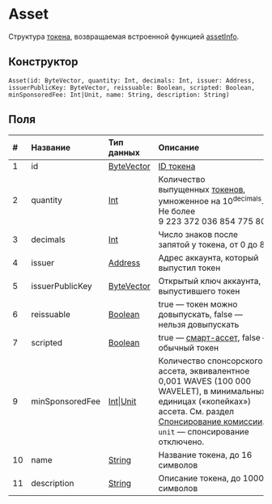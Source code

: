 # Asset

Структура [токена](/ru/blockchain/token/), возвращаемая встроенной функцией [assetInfo](/ru/ride/v5/functions/built-in-functions/blockchain-functions#assetinfo).

## Конструктор

``` ride
Asset(id: ByteVector, quantity: Int, decimals: Int, issuer: Address, issuerPublicKey: ByteVector, reissuable: Boolean, scripted: Boolean, minSponsoredFee: Int|Unit, name: String, description: String)
```

## Поля

|   #   | Название | Тип данных | Описание |
| :--- | :--- | :--- | :--- |
| 1 | id | [ByteVector](/ru/ride/v5/data-types/byte-vector) | [ID токена](/ru/blockchain/token/token-id)
| 2 | quantity | [Int](/ru/ride/v5/data-types/int) | Количество выпущенных [токенов](/ru/blockchain/token/), умноженное на 10<sup>decimals</sup>. Не более 9&nbsp;223&nbsp;372&nbsp;036&nbsp;854&nbsp;775&nbsp;806 |
| 3 | decimals | [Int](/ru/ride/v5/data-types/int) | Число знаков после запятой у токена, от 0 до 8 |
| 4 | issuer | [Address](/ru/ride/v5/structures/common-structures/address) | Адрес аккаунта, который выпустил токен |
| 5 | issuerPublicKey | [ByteVector](/ru/ride/v5/data-types/byte-vector) | Открытый ключ аккаунта, выпустившего токен |
| 6 | reissuable | [Boolean](/ru/ride/v5/data-types/boolean) | true — токен можно довыпускать, false — нельзя довыпускать |
| 7 | scripted | [Boolean](/ru/ride/v5/data-types/boolean) | true — [смарт-ассет](/ru/blockchain/token/smart-asset), false — обычный токен |
| 9 | minSponsoredFee | [Int](/ru/ride/v5/data-types/int)&#124;[Unit](/ru/ride/v5/data-types/unit) | Количество спонсорского ассета, эквивалентное 0,001 WAVES (100&nbsp;000 WAVELET), в минимальных единицах («копейках») ассета. См. раздел [Спонсирование комиссии](/ru/blockchain/waves-protocol/sponsored-fee).<br>`unit` — спонсирование отключено. |
| 10 | name | [String](/ru/ride/v5/data-types/string) | Название токена, до 16 символов |
| 11 | description | [String](/ru/ride/v5/data-types/string) | Описание токена, до 1000 символов |
